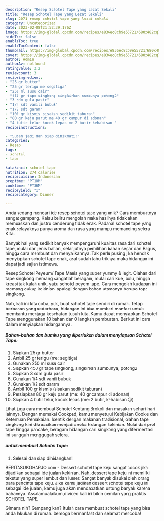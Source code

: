 ```yaml
---
description: "Resep Schotel Tape yang Lezat Sekali"
title: "Resep Schotel Tape yang Lezat Sekali"
slug: 2071-resep-schotel-tape-yang-lezat-sekali
category: Uncategorized
date: 2023-02-08T21:52:39.176Z
image: https://img-global.cpcdn.com/recipes/e836ec8cb9e55721/680x482cq70/schotel-tape-foto-resep-utama.jpg
hideToc: false
enableToc: true
enableTocContent: false
thumbnail: https://img-global.cpcdn.com/recipes/e836ec8cb9e55721/680x482cq70/schotel-tape-foto-resep-utama.jpg
cover: https://img-global.cpcdn.com/recipes/e836ec8cb9e55721/680x482cq70/schotel-tape-foto-resep-utama.jpg
author: Admin
authorAv: notfound
ratingvalue: 3.2
reviewcount: 3
recipeingredient:
- "25 gr butter"
- "25 gr terigu me segitiga"
- "250 ml susu cair"
- "450 gr tape singkong singkirkan sumbunya potong2"
- "3 sdm gula pasir"
- "1/4 sdt vanili bubuk"
- "1/2 sdt garam"
- "100 gr kismis sisakan sedikit taburan"
- "80 gr keju parut me 40 gr campur di adonan"
- "4 butir telur kocok lepas me 2 butir kehabisan "
recipeinstructions:

- "Sudah jadi dan siap dinikmati!"
categories:
- Resep
tags:
- schotel
- tape

katakunci: schotel tape 
nutrition: 274 calories
recipecuisine: Indonesian
preptime: "PT18M"
cooktime: "PT36M"
recipeyield: "1"
recipecategory: Dinner

---
```





Anda sedang mencari ide resep schotel tape yang unik? Cara membuatnya sangat gampang. Kalau keliru mengolah maka hasilnya tidak akan memuaskan dan justru cenderung tidak enak. Padahal schotel tape yang enak selayaknya punya aroma dan rasa yang mampu memancing selera Kita.





Banyak hal yang sedikit banyak mempengaruhi kualitas rasa dari schotel tape, mulai dari jenis bahan, selanjutnya pemilihan bahan segar dan Bagus, hingga cara membuat dan menyajikannya. Tak perlu pusing jika hendak menyiapkan schotel tape enak,      asal sudah tahu triknya maka hidangan ini dapat jadi sajian istimewa.














Resep Schotel Peyeum/ Tape Manis yang super yummy &amp; legit. Olahan dari tape singkong memang sangatlah beragam, mulai dari kue, bolu, hingga kreasi tak kalah unik, yaitu schotel peyem tape. Cara mengolah kudapan ini memang cukup kekinian, apalagi dengan bahan utamanya berupa tape singkong.






Nah, kali ini kita coba, yuk, buat schotel tape sendiri di rumah. Tetap berbahan yang sederhana, hidangan ini bisa memberi manfaat untuk membantu menjaga kesehatan tubuh kita. Kamu dapat menyiapkan Schotel Tape menggunakan 10 bahan dan 0 langkah pembuatan. Berikut ini cara dalam menyiapkan hidangannya.

<!--inarticleads1-->

##### Bahan-bahan dan bumbu yang diperlukan dalam menyiapkan Schotel Tape:

1. Siapkan 25 gr butter
1. Ambil 25 gr terigu (me: segitiga)
1. Gunakan 250 ml susu cair
1. Siapkan 450 gr tape singkong, singkirkan sumbunya, potong2
1. Siapkan 3 sdm gula pasir
1. Gunakan 1/4 sdt vanili bubuk
1. Gunakan 1/2 sdt garam
1. Ambil 100 gr kismis (sisakan sedikit taburan)
1. Persiapkan 80 gr keju parut (me: 40 gr campur di adonan)
1. Siapkan 4 butir telur, kocok lepas (me: 2 butir, kehabisan 😥)


Lihat juga cara membuat Schotel Kentang Brokoli dan masakan sehari-hari lainnya. Dengan memakai Cookpad, kamu menyetujui Kebijakan Cookie dan Ketentuan Pemakaian. Identik dengan makanan tradisional, olahan tape singkong kini dikreasikan menjadi aneka hidangan kekinian. Mulai dari prol tape hingga pancake, beragam hidangan dari singkong yang difermentasi ini sungguh menggugah selera. 

<!--inarticleads2-->

#####  untuk membuat Schotel Tape:


1. Selesai dan siap dihidangkan!

BERITASUKOHARJO.com - Dessert schotel tape keju sangat cocok jika dijadikan sebagai ide jualan kekinian. Nah, dessert tape keju ini memiliki tekstur yang super lembut dan lumer. Sangat banyak disukai oleh orang para pencinta tape keju. Jika kamu jadikan dessert schotel tape keju ini sebagai ide jualan, kamu juga akan mendapatkan untung banyak karena bahannya. Assalamualaikum,divideo kali ini bikin cemilan yang praktis SCHOTEL TAPE. 

Gimana nih? Gampang kan? Itulah cara membuat schotel tape yang bisa anda lakukan di rumah. Semoga bermanfaat dan selamat mencoba!
